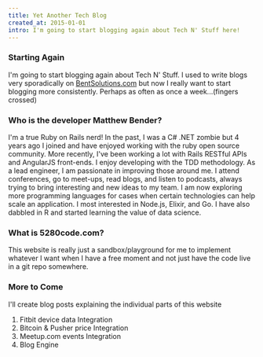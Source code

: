 ```yaml
---
title: Yet Another Tech Blog
created_at: 2015-01-01
intro: I'm going to start blogging again about Tech N' Stuff here!
---
```


### Starting Again
I'm going to start blogging again about Tech N' Stuff.  I used to write blogs
very sporadically on [BentSolutions.com](http://www.bentsolutions.com/blog) but
now I really want to start blogging more consistently. Perhaps as often as once
a week...(fingers crossed)


### Who is the developer Matthew Bender?
I'm a true Ruby on Rails nerd! In the past, I was a C# .NET zombie but 4 years
ago I joined and have enjoyed working with the ruby open source community. More
recently, I've been working a lot with Rails RESTful APIs and AngularJS
front-ends. I enjoy developing with the TDD methodology. As a lead engineer, I
am passionate in improving those around me. I attend conferences, go to
meet-ups, read blogs, and listen to podcasts, always trying to bring interesting
and new ideas to my team. I am now exploring more programming languages for
cases when certain technologies can help scale an application. I most interested
in Node.js, Elixir, and Go. I have also dabbled in R and started learning the
value of data science.

### What is 5280code.com?
This website is really just a sandbox/playground for me to implement whatever I
want when I have a free moment and not just have the code live in a git repo
somewhere.

### More to Come
I'll create blog posts explaining the individual parts of this website

1. Fitbit device data Integration
2. Bitcoin & Pusher price Integration
3. Meetup.com events Integration
4. Blog Engine
